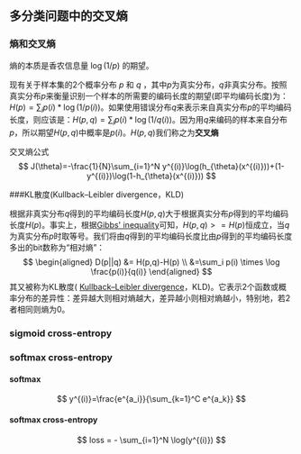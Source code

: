 ## 多分类问题中的交叉熵

### 熵和交叉熵

熵的本质是香农信息量 $\log(1/p)$ 的期望。

现有关于样本集的2个概率分布 $p$ 和 $q$ ，其中$p$为真实分布，$q$非真实分布。按照真实分布$p$来衡量识别一个样本的所需要的编码长度的期望(即平均编码长度)为：$H(p)=\sum_{i}p(i)*\log(1/p(i))$。如果使用错误分布$q$来表示来自真实分布$p$的平均编码长度，则应该是：$H(p,q)=\sum_{i}p(i)*\log(1/q(i))$。因为用$q$来编码的样本来自分布$p$，所以期望$H(p,q)$中概率是$p(i)$。$H(p,q)$我们称之为**交叉熵**

交叉熵公式
$$
J(\theta)=-\frac{1}{N}\sum_{i=1}^N y^{(i)}\log(h_{\theta}(x^{(i)}))+(1-y^{(i)})\log(1-h_{\theta}(x^{(i)}))
$$

###KL散度(Kullback–Leibler divergence，KLD)

根据非真实分布$q$得到的平均编码长度$H(p,q)$大于根据真实分布$p$得到的平均编码长度$H(p)$。事实上，根据[Gibbs' inequality](https://en.wikipedia.org/wiki/Gibbs%27_inequality)可知，$H(p,q)>=H(p)$恒成立，当$q$为真实分布$p$时取等号。我们将由$q$得到的平均编码长度比由$p$得到的平均编码长度多出的bit数称为“相对熵”：
$$
\begin{aligned}
	D(p||q)		&= H(p,q)-H(p) \\
			       &=\sum_i p(i)  \times \log \frac{p(i)}{q(i)}
\end{aligned}
$$
其又被称为KL散度( [Kullback–Leibler divergence](https://en.wikipedia.org/wiki/Kullback%E2%80%93Leibler_divergence)，KLD)。它表示2个函数或概率分布的差异性：差异越大则相对熵越大，差异越小则相对熵越小，特别地，若2者相同则熵为0。

### sigmoid cross-entropy



### softmax cross-entropy

#### softmax

$$
y^{(i)}=\frac{e^{a_i}}{\sum_{k=1}^C e^{a_k}}
$$

#### softmax cross-entropy

$$
loss = - \sum_{i=1}^N \log(y^{(i)})
$$


